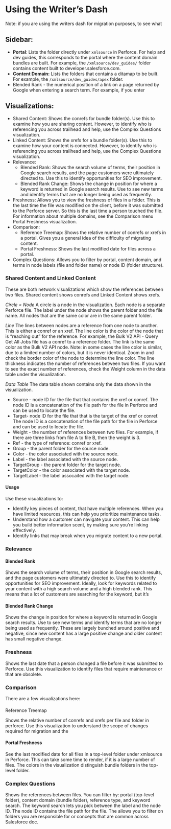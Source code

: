 # Using the Writer’s Dash

Note: if you are using the writers dash for migration purposes, to see what

## **Sidebar:**

* **Portal**: Lists the folder directly under `xmlsource` in Perforce.  For help and dev guides, this corresponds to the portal where the content domain bundles are built. For example, the `/xmlsource/dev_guides/` folder contains content built to developer.salesforce.com.
* **Content Domain:** Lists the folders that contains a ditamap to be built. For example, the `/xmlsource/dev_guides/apex` folder.
* Blended Rank - the numerical position of a link on a page returned by Google when entering a search term. For example, if you enter

## Visualizations:

* Shared Content:  Shows the conrefs for bundle folder(s). Use this to examine how you are sharing content. However, to identify who is referencing you across trailhead and help, use the Complex Questions visualization.
* Linked Content:  Shows the xrefs for a bundle folder(s). Use this to examine how your content is connected. However, to identify who is referencing you across trailhead and help, use the Complex Questions visualization.
* Relevance:
    * Blended Rank: Shows the search volume of terms, their position in Google search results, and the page customers were ultimately directed to. Use this to identify opportunities for SEO improvement.
    * Blended Rank Change: Shows the change in position for where a keyword is returned in Google search results. Use to see new terms and identify terms that are no longer being used as frequently.
* Freshness:  Allows you to view the freshness of files in a folder. This is the last time the file was modified on the client, before it was submitted to the Perforce server. So this is the last time a person touched the file. For information about multiple domains, see the Comparison menu Portal Freshness visualization.
* Comparison:
    * Reference Treemap: Shows the relative number of conrefs or xrefs in a portal. Gives you a general idea of the difficulty of migrating content.
    * Portal Freshness: Shows the last modified date for files across a portal.
* Complex Questions:  Allows you to filter by portal, content domain, and terms in node labels (file and folder name) or node ID (folder structure).

### Shared Content and Linked Content

These are both network visualizations which show the references between two files. Shared content shows conrefs and Linked Content shows xrefs.

*Circle = Node*
A circle is a node in the visualization. Each node is a separate Perforce file. The label under the node shows the parent folder and the file name. All nodes that are the same color are in the same parent folder.

*Line*
The lines between nodes are a reference from one node to another. This is either a conref or an xref.
The line color is the color of the node that is “reaching out” for the reference. For example, the Bulk V2 API - Query Get All Jobs file has a conref to a reference folder. The link is the same color as the Bulk V2 API node. Note: in some cases the line color is similar, due to a limited number of colors, but it is never identical. Zoom in and check the border color of the node to determine the line color.
The line thickness indicates the number of references between two files. If you want to see the exact number of references, check the Weight column in the data table under the visualization.

*Data Table*
The data table shown contains only the data shown in the visualization.

* Source - node ID for the file that that contains the xref or conref. The node ID is a concatenation of the file path for the file in Perforce and can be used to locate the file.
* Target- node ID for the file that that is the target of the xref or conref. The node ID is a concatenation of the file path for the file in Perforce and can be used to locate the file.
* Weight - the number of references between two files. For example, if there are three links from file A to file B, then the weight is 3.
* Ref - the type of reference: conref or xref.
* Group - the parent folder for the source node.
* Color - the color associated with the source node.
* Label - the label associated with the source node.
* TargetGroup - the parent folder for the target node.
* TargetColor - the color associated with the target node.
* TargetLabel - the label assocaited with the target node.

#### **Usage**

Use these visualizations to:

* Identify key pieces of content, that have multiple references. When you have limited resources, this can help you prioritize maintenance tasks.
* Understand how a customer can navigate your content. This can help you build better information scent, by making sure you’re linking effectively.
* Identify links that may break when you migrate content to a new portal.



### Relevance

#### Blended Rank

Shows the search volume of terms, their position in Google search results, and the page customers were ultimately directed to. Use this to identify opportunities for SEO improvement.
Ideally, look for keywords related to your content with a high search volume and a high blended rank. This means that a lot of customers are searching for the keyword, but it’s

#### Blended Rank Change

Shows the change in position for where a keyword is returned in Google search results. Use to see new terms and identify terms that are no longer being used as frequently. These are largely bunched around positive and negative, since new content has a large positive change and older content has small negative change.

### Freshness

Shows the last date that a person changed a file before it was submitted to Perforce. Use this visualization to identify files that require maintenance or that are obsolete.

### Comparison

There are a few visualizations here:

####
Reference Treemap

Shows the relative number of conrefs and xrefs per file and folder in perforce. Use this visualization to understand the scope of changes required for migration and the

#### Portal Freshness

See the last modified date for all files in a top-level folder under xmlsource in Perforce. This can take some time to render, if it is a large number of files. The colors in the visualization distinguish bundle folders in the top-level folder.

### Complex Questions

Shows the references between files. You can filter by: portal (top-level folder), content domain (bundle folder), reference type, and keyword search.
The keyword search lets you pick between the label and the node ID. The node ID contains the file path for the file. The allows you to filter on folders you are responsible for or concepts that are common across Salesforce doc.
